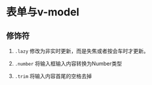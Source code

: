 # 表单与v-model

## 修饰符

1. `.lazy` 修改为非实时更新，而是失焦或者按会车时才更新。

2. `.number` 将输入框输入内容转换为Number类型

3. `.trim` 将输入内容首尾的空格去掉